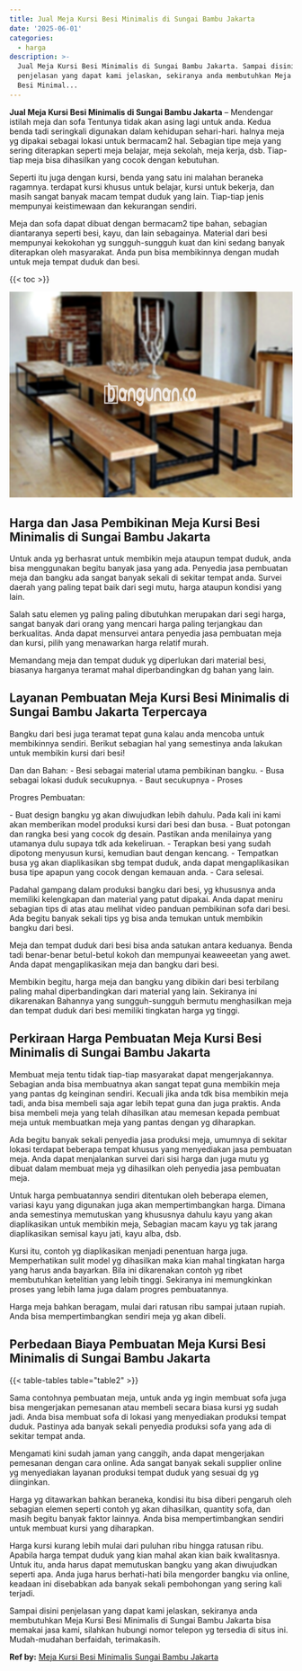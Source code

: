 ```yaml
---
title: Jual Meja Kursi Besi Minimalis di Sungai Bambu Jakarta
date: '2025-06-01'
categories:
  - harga
description: >-
  Jual Meja Kursi Besi Minimalis di Sungai Bambu Jakarta. Sampai disini
  penjelasan yang dapat kami jelaskan, sekiranya anda membutuhkan Meja Kursi
  Besi Minimal...
---
```


**Jual Meja Kursi Besi Minimalis di Sungai Bambu Jakarta** – Mendengar istilah meja dan sofa Tentunya tidak akan asing lagi untuk anda. Kedua benda tadi seringkali digunakan dalam kehidupan sehari-hari. halnya meja yg dipakai sebagai lokasi untuk bermacam2 hal. Sebagian tipe meja yang sering diterapkan seperti meja belajar, meja sekolah, meja kerja, dsb. Tiap-tiap meja bisa dihasilkan yang cocok dengan kebutuhan.

Seperti itu juga dengan kursi, benda yang satu ini malahan beraneka ragamnya. terdapat kursi khusus untuk belajar, kursi untuk bekerja, dan masih sangat banyak macam tempat duduk yang lain. Tiap-tiap jenis mempunyai keistimewaan dan kekurangan sendiri.

Meja dan sofa dapat dibuat dengan bermacam2 tipe bahan, sebagian diantaranya seperti besi, kayu, dan lain sebagainya. Material dari besi mempunyai kekokohan yg sungguh-sungguh kuat dan kini sedang banyak diterapkan oleh masyarakat. Anda pun bisa membikinnya dengan mudah untuk meja tempat duduk dan besi.

{{< toc >}}

![Jual Meja Kursi Besi Minimalis di Sungai Bambu Jakarta](/images/jual-meja-besi-murah32.png)

## Harga dan Jasa Pembikinan Meja Kursi Besi Minimalis di Sungai Bambu Jakarta

Untuk anda yg berhasrat untuk membikin meja ataupun tempat duduk, anda bisa menggunakan begitu banyak jasa yang ada. Penyedia jasa pembuatan meja dan bangku ada sangat banyak sekali di sekitar tempat anda. Survei daerah yang paling tepat baik dari segi mutu, harga ataupun kondisi yang lain.

Salah satu elemen yg paling paling dibutuhkan merupakan dari segi harga, sangat banyak dari orang yang mencari harga paling terjangkau dan berkualitas. Anda dapat mensurvei antara penyedia jasa pembuatan meja dan kursi, pilih yang menawarkan harga relatif murah.

Memandang meja dan tempat duduk yg diperlukan dari material besi, biasanya harganya teramat mahal diperbandingkan dg bahan yang lain.

## Layanan Pembuatan Meja Kursi Besi Minimalis di Sungai Bambu Jakarta Terpercaya

Bangku dari besi juga teramat tepat guna kalau anda mencoba untuk membikinnya sendiri. Berikut sebagian hal yang semestinya anda lakukan untuk membikin kursi dari besi!

Dan dan Bahan: - Besi sebagai material utama pembikinan bangku. - Busa sebagai lokasi duduk secukupnya. - Baut secukupnya - Proses

Progres Pembuatan:

\- Buat design bangku yg akan diwujudkan lebih dahulu. Pada kali ini kami akan memberikan model produksi kursi dari besi dan busa. - Buat potongan dan rangka besi yang cocok dg desain. Pastikan anda menilainya yang utamanya dulu supaya tdk ada kekeliruan. - Terapkan besi yang sudah dipotong menyusun kursi, kemudian baut dengan kencang. - Tempatkan busa yg akan diaplikasikan sbg tempat duduk, anda dapat mengaplikasikan busa tipe apapun yang cocok dengan kemauan anda. - Cara selesai.

Padahal gampang dalam produksi bangku dari besi, yg khususnya anda memiliki kelengkapan dan material yang patut dipakai. Anda dapat meniru sebagian tips di atas atau melihat video panduan pembikinan sofa dari besi. Ada begitu banyak sekali tips yg bisa anda temukan untuk membikin bangku dari besi.

Meja dan tempat duduk dari besi bisa anda satukan antara keduanya. Benda tadi benar-benar betul-betul kokoh dan mempunyai keaweeetan yang awet. Anda dapat mengaplikasikan meja dan bangku dari besi.

Membikin begitu, harga meja dan bangku yang dibikin dari besi terbilang paling mahal diperbandingkan dari material yang lain. Sekiranya ini dikarenakan Bahannya yang sungguh-sungguh bermutu menghasilkan meja dan tempat duduk dari besi memiliki tingkatan harga yg tinggi.

## Perkiraan Harga Pembuatan Meja Kursi Besi Minimalis di Sungai Bambu Jakarta

Membuat meja tentu tidak tiap-tiap masyarakat dapat mengerjakannya. Sebagian anda bisa membuatnya akan sangat tepat guna membikin meja yang pantas dg keinginan sendiri. Kecuali jika anda tdk bisa membikin meja tadi, anda bisa membeli saja agar lebih tepat guna dan juga praktis. Anda bisa membeli meja yang telah dihasilkan atau memesan kepada pembuat meja untuk membuatkan meja yang pantas dengan yg diharapkan.

Ada begitu banyak sekali penyedia jasa produksi meja, umumnya di sekitar lokasi terdapat beberapa tempat khusus yang menyediakan jasa pembuatan meja. Anda dapat menjalankan survei dari sisi harga dan juga mutu yg dibuat dalam membuat meja yg dihasilkan oleh penyedia jasa pembuatan meja.

Untuk harga pembuatannya sendiri ditentukan oleh beberapa elemen, variasi kayu yang digunakan juga akan mempertimbangkan harga. Dimana anda semestinya memutuskan yang khususnya dahulu kayu yang akan diaplikasikan untuk membikin meja, Sebagian macam kayu yg tak jarang diaplikasikan semisal kayu jati, kayu alba, dsb.

Kursi itu, contoh yg diaplikasikan menjadi penentuan harga juga. Memperhatikan sulit model yg dihasilkan maka kian mahal tingkatan harga yang harus anda bayarkan. Bila ini dikarenakan contoh yg ribet membutuhkan ketelitian yang lebih tinggi. Sekiranya ini memungkinkan proses yang lebih lama juga dalam progres pembuatannya.

Harga meja bahkan beragam, mulai dari ratusan ribu sampai jutaan rupiah. Anda bisa mempertimbangkan sendiri meja yg akan dibeli.

## Perbedaan Biaya Pembuatan Meja Kursi Besi Minimalis di Sungai Bambu Jakarta

{{< table-tables table="table2" >}}

Sama contohnya pembuatan meja, untuk anda yg ingin membuat sofa juga bisa mengerjakan pemesanan atau membeli secara biasa kursi yg sudah jadi. Anda bisa membuat sofa di lokasi yang menyediakan produksi tempat duduk. Pastinya ada banyak sekali penyedia produksi sofa yang ada di sekitar tempat anda.

Mengamati kini sudah jaman yang canggih, anda dapat mengerjakan pemesanan dengan cara online. Ada sangat banyak sekali supplier online yg menyediakan layanan produksi tempat duduk yang sesuai dg yg diinginkan.

Harga yg ditawarkan bahkan beraneka, kondisi itu bisa diberi pengaruh oleh sebagian elemen seperti contoh yg akan dihasilkan, quantity sofa, dan masih begitu banyak faktor lainnya. Anda bisa mempertimbangkan sendiri untuk membuat kursi yang diharapkan.

Harga kursi kurang lebih mulai dari puluhan ribu hingga ratusan ribu. Apabila harga tempat duduk yang kian mahal akan kian baik kwalitasnya. Untuk itu, anda harus dapat memutuskan bangku yang akan diwujudkan seperti apa. Anda juga harus berhati-hati bila mengorder bangku via online, keadaan ini disebabkan ada banyak sekali pembohongan yang sering kali terjadi.

Sampai disini penjelasan yang dapat kami jelaskan, sekiranya anda membutuhkan Meja Kursi Besi Minimalis di Sungai Bambu Jakarta bisa memakai jasa kami, silahkan hubungi nomor telepon yg tersedia di situs ini. Mudah-mudahan berfaidah, terimakasih.

**Ref by:** [Meja Kursi Besi Minimalis Sungai Bambu Jakarta](https://id.wikipedia.org/wiki/Meja)
